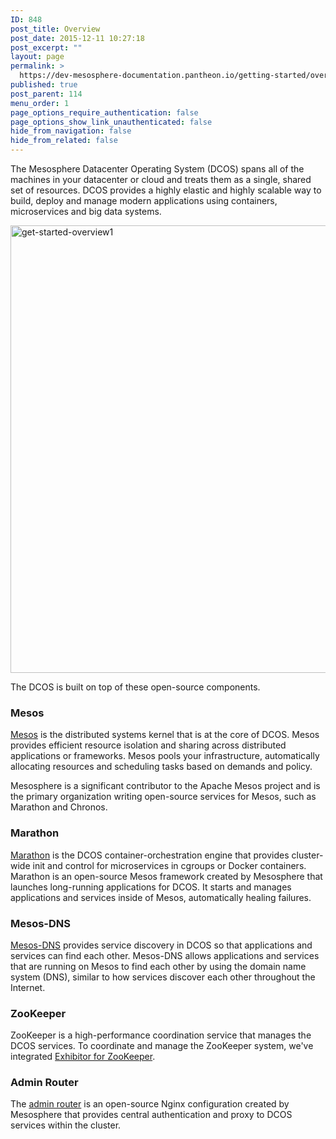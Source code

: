 ```yaml
---
ID: 848
post_title: Overview
post_date: 2015-12-11 10:27:18
post_excerpt: ""
layout: page
permalink: >
  https://dev-mesosphere-documentation.pantheon.io/getting-started/overview/
published: true
post_parent: 114
menu_order: 1
page_options_require_authentication: false
page_options_show_link_unauthenticated: false
hide_from_navigation: false
hide_from_related: false
---
```

The Mesosphere Datacenter Operating System (DCOS) spans all of the machines in your datacenter or cloud and treats them as a single, shared set of resources. DCOS provides a highly elastic and highly scalable way to build, deploy and manage modern applications using containers, microservices and big data systems.

<!-- DCOS is available in a Community Edition on supported cloud providers and a commercial Enterprise Edition that can be hosted on cloud providers, on-premise, or in a hybrid cloud configuration. -->

<a href="https://docs.mesosphere.com/wp-content/uploads/2015/12/get-started-overview1.jpg" rel="attachment wp-att-3006"><img src="https://docs.mesosphere.com/wp-content/uploads/2015/12/get-started-overview1.jpg" alt="get-started-overview1" width="914" height="716" class="alignnone size-full wp-image-3006" /></a>

The DCOS is built on top of these open-source components.

### Mesos

<a href="http://mesos.apache.org/" target="_blank">Mesos</a> is the distributed systems kernel that is at the core of DCOS. Mesos provides efficient resource isolation and sharing across distributed applications or frameworks. Mesos pools your infrastructure, automatically allocating resources and scheduling tasks based on demands and policy.

Mesosphere is a significant contributor to the Apache Mesos project and is the primary organization writing open-source services for Mesos, such as Marathon and Chronos.

### Marathon

<a href="http://mesosphere.github.io/marathon/" target="_blank">Marathon</a> is the DCOS container-orchestration engine that provides cluster-wide init and control for microservices in cgroups or Docker containers. Marathon is an open-source Mesos framework created by Mesosphere that launches long-running applications for DCOS. It starts and manages applications and services inside of Mesos, automatically healing failures.

### Mesos-DNS

<a href="https://github.com/mesosphere/mesos-dns" target="_blank">Mesos-DNS</a> provides service discovery in DCOS so that applications and services can find each other. Mesos-DNS allows applications and services that are running on Mesos to find each other by using the domain name system (DNS), similar to how services discover each other throughout the Internet.

### ZooKeeper

ZooKeeper is a high-performance coordination service that manages the DCOS services. To coordinate and manage the ZooKeeper system, we've integrated <a href="https://github.com/Netflix/exhibitor" target="_blank">Exhibitor for ZooKeeper</a>.

### Admin Router

The <a href="https://github.com/mesosphere/adminrouter-public" target="_blank">admin router</a> is an open-source Nginx configuration created by Mesosphere that provides central authentication and proxy to DCOS services within the cluster.